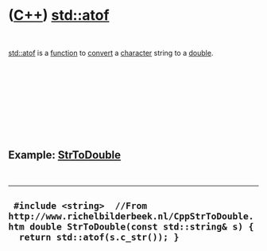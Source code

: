 



 

 

 

 

 

([C++](Cpp.htm)) [std::atof](CppAtof.htm)
=========================================

 

[std::atof](CppAtof.htm) is a [function](CppFunction.htm) to
[convert](CppConvert.htm) a [character](CppChar.htm) string to a
[double](CppDouble.htm).

 

 

 

 

 

Example: [StrToDouble](CppStrToDouble.htm)
------------------------------------------

 

  ------------------------------------------------------------------------------------------------------------------------------------------------------------
  ` #include <string>  //From http://www.richelbilderbeek.nl/CppStrToDouble.htm double StrToDouble(const std::string& s) {   return std::atof(s.c_str()); }`
  ------------------------------------------------------------------------------------------------------------------------------------------------------------

 

 

 

 

 





 



